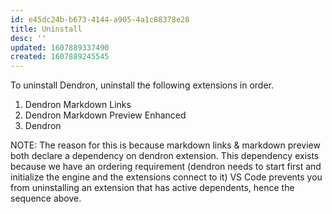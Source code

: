 ```yaml
---
id: e45dc24b-b673-4144-a905-4a1c88378e28
title: Uninstall
desc: ''
updated: 1607889337490
created: 1607889245545
---
```

To uninstall Dendron, uninstall the following extensions in order.

1. Dendron Markdown Links
2. Dendron Markdown Preview Enhanced
3. Dendron

NOTE: The reason for this is because markdown links & markdown preview both declare a dependency on dendron extension. This dependency exists because we have an ordering requirement (dendron needs to start first and initialize the engine and the extensions connect to it) VS Code prevents you from uninstalling an extension that has active dependents, hence the sequence above. 

